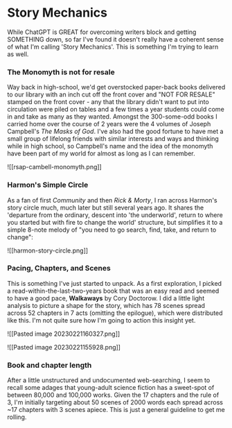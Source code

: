 # Story Mechanics

While ChatGPT is GREAT for overcoming writers block and getting SOMETHING down, so far I've found it doesn't really have a coherent sense of what I'm calling 'Story Mechanics'.  This is something I'm trying to learn as well.  


### The Monomyth is not for resale

Way back in high-school, we'd get overstocked paper-back books delivered to our library with an inch cut off the front cover and "NOT FOR RESALE" stamped on the front cover - any that the library didn't want to put into circulation were piled on tables and a few times a year students could come in and take as many as they wanted.  Amongst the 300-some-odd books I carried home over the course of 2 years were the 4 volumes of Joseph Campbell's *The Masks of God*.  I've also had the good fortune to have met a small group of lifelong friends with similar interests and ways and thinking while in high school, so Campbell's name and the idea of the monomyth have been part of my world for almost as long as I can remember.

![[rsap-cambell-monomyth.png]]


### Harmon's Simple Circle

As a fan of first *Community* and then *Rick & Morty*, I ran across Harmon's story circle much, much later but still several years ago.  It shares the 'departure from the ordinary, descent into 'the underworld', return to where you started but with fire to change the world' structure, but simplifies it to a simple 8-note melody of "you need to go search, find, take, and return to change":

![[harmon-story-circle.png]]


### Pacing, Chapters, and Scenes

This is something I've just started to unpack.  As a first exploration, I picked a read-within-the-last-two-years book that was an easy read and seemed to have a good pace, **Walkaways** by Cory Doctorow.  I did a little light analysis to picture a shape for the story, which has 78 scenes spread across 52 chapters in 7 acts (omitting the epilogue), which were distributed like this.  I'm not quite sure how I'm going to action this insight yet.


![[Pasted image 20230221160327.png]]

![[Pasted image 20230221155928.png]]


### Book and chapter length

After a little unstructured and undocumented web-searching, I seem to recall some adages that young-adult science fiction has a sweet-spot of between 80,000 and 100,000 works.  Given the 17 chapters and the rule of 3, I'm initially targeting about 50 scenes of 2000 words each spread across ~17 chapters with 3 scenes apiece.  This is just a general guideline to get me rolling.



